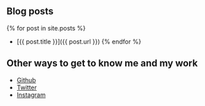 ## Blog posts

{% for post in site.posts %}
* [{{ post.title }}]({{ post.url }})
{% endfor %}

## Other ways to get to know me and my work
* [Github](https://github.com/laurynmm)
* [Twitter](https://twitter.com/laurynshewrote)
* [Instagram](https://www.instagram.com/lauryn.menard/)
